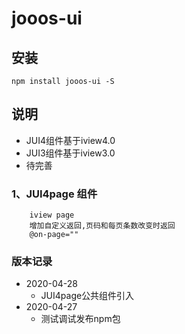 # jooos-ui

## 安装
```
npm install jooos-ui -S
```
## 说明
* JUI4组件基于iview4.0
* JUI3组件基于iview3.0
* 待完善

### 1、JUI4page 组件
```
	iview page
    增加自定义返回,页码和每页条数改变时返回
    @on-page=""
```

### 版本记录
* 2020-04-28
	- JUI4page公共组件引入
* 2020-04-27
	- 测试调试发布npm包